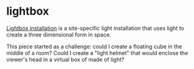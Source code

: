 lightbox
========
[Lightbox installation](http://www.ericcorriel.com/art/lightbox) is a site-specific light installation that uses light to create a three dimensional form in space.

This piece started as a challenge: could I create a floating cube in the middle of a room? Could I create a "light helmet" that would enclose the viewer's head in a virtual box of made of light?



